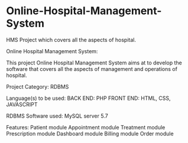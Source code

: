 # Online-Hospital-Management-System
HMS Project which covers all the aspects of hospital.

Online Hospital Management System:

This project Online Hospital Management System aims at to develop the software that covers all the aspects of management and operations of hospital.

Project Category:    RDBMS

Language(s) to be used:
	BACK END: PHP
	FRONT END: HTML, CSS, JAVASCRIPT

RDBMS Software used:	MySQL server 5.7

Features:
Patient module
Appointment module
Treatment module
Prescription module
Dashboard module
Billing module
Order module
